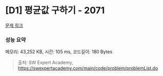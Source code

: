 # [D1] 평균값 구하기 - 2071 

[문제 링크](https://swexpertacademy.com/main/code/problem/problemDetail.do?contestProbId=AV5QRnJqA5cDFAUq) 

### 성능 요약

메모리: 43,252 KB, 시간: 105 ms, 코드길이: 180 Bytes



> 출처: SW Expert Academy, https://swexpertacademy.com/main/code/problem/problemList.do